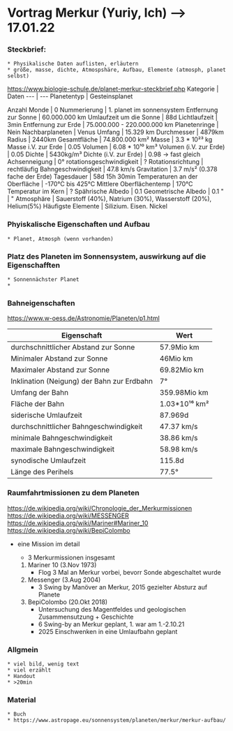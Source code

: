 # Vortrag Merkur (Yuriy, Ich) --> 17.01.22 

### Steckbrief:
	* Physikalische Daten auflisten, erläutern
	* größe, masse, dichte, Atmospshäre, Aufbau, Elemente (atmosph, planet selbst)
	
<https://www.biologie-schule.de/planet-merkur-steckbrief.php>
Kategorie | Daten
--- | ---
Planetentyp | Gesteinsplanet

Anzahl Monde | 0
Nummerierung | 1. planet im sonnensystem
Entfernung zur Sonne | 60.000.000 km
Umlaufzeit um die Sonne | 88d
Lichtlaufzeit | 3min 
Entfernung zur Erde | 75.000.000 - 220.000.000 km
Planetenringe | Nein
Nachbarplaneten | Venus
Umfang | 15.329 km
Durchmesser | 4879km
Radius | 2440km
Gesamtfläche | 74.800.000 km²
Masse | 3.3 * 10²³ kg
Masse i.V. zur Erde | 0.05
Volumen | 6.08 * 10¹⁰ km³
Volumen (i.V. zur Erde) | 0.05
Dichte | 5430kg/m³
Dichte (i.V. zur Erde) | 0.98 -> fast gleich
Achsenneigung | 0°
rotationsgeschwindigkeit | ?
Rotationsrichtung | rechtläufig
Bahngeschwindigkeit | 47.8 km/s
Gravitation | 3.7 m/s² (0.378 fache der Erde)
Tagesdauer | 58d 15h 30min
Temperaturen an der Oberfläche | -170°C bis 425°C
Mittlere Oberflächentemp | 170°C
Temperatur im Kern | ?
Spährische Albedo | 0.1
Geometrische Albedo  | 0.1
" | "
Atmosphäre | Sauerstoff (40%), Natrium (30%), Wasserstoff (20%), Helium(5%)
Häufigste Elemente | Silizium. Eisen. Nickel




### Phyiskalische Eigenschaften und Aufbau
	* Planet, Atmosph (wenn vorhanden)

### Platz des Planeten im Sonnensystem, auswirkung auf die Eigenschafften
	* Sonnennächster Planet
	*

### Bahneigenschaften
<https://www.w-oess.de/Astronomie/Planeten/p1.html>

Eigenschaft | Wert
--- | ---
durchschnittlicher Abstand zur Sonne | 57.9Mio km
Minimaler Abstand zur Sonne | 46Mio km
Maximaler Abstand zur Sonne | 69.82Mio km
Inklination (Neigung) der Bahn zur Erdbahn | 7°
Umfang der Bahn | 359.98Mio km
Fläche der Bahn | 1.03*10¹⁶ km²
siderische Umlaufzeit | 87.969d
durchschnittlicher Bahngeschwindigkeit | 47.37 km/s
minimale Bahngeschwindigkeit | 38.86 km/s
maximale Bahngeschwindigkeit | 58.98 km/s
synodische Umlaufzeit | 115.8d
Länge des Perihels | 77.5°

### Raumfahrtmissionen zu dem Planeten
<https://de.wikipedia.org/wiki/Chronologie_der_Merkurmissionen>
<br>
<https://de.wikipedia.org/wiki/MESSENGER>
<br>
<https://de.wikipedia.org/wiki/Mariner#Mariner_10>
<br>
<https://de.wikipedia.org/wiki/BepiColombo>
	
* eine Mission im detail

	* 3 Merkurmissionen insgesamt
	1. Mariner 10 (3.Nov 1973)
		* Flog 3 Mal an Merkur vorbei, bevorr Sonde abgeschaltet wurde
	2. Messenger (3.Aug 2004)
		* 3 Swing by Manöver an Merkur, 2015 gezielter Absturz auf Planete
	3. BepiColombo (20.Okt 2018)
		* Untersuchung des Magentfeldes und geologischen Zusammensutzung + Geschichte
		* 6 Swing-by an Merkur geplant, 1. war am 1.-2.10.21
		* 2025 Einschwenken in eine Umlaufbahn geplant
	

### Allgmein
	* viel bild, wenig text
	* viel erzählt
	* Handout 
	* >20min

### Material
	* Buch	
	* https://www.astropage.eu/sonnensystem/planeten/merkur/merkur-aufbau/
